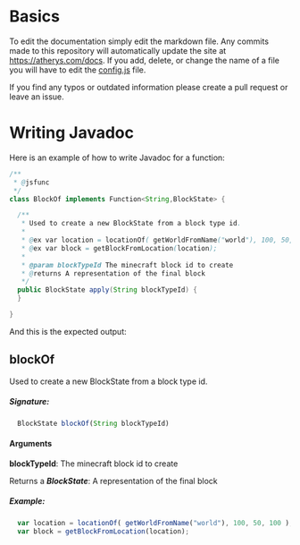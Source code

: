# Basics
To edit the documentation simply edit the markdown file. Any commits made to this repository will automatically update the site at https://atherys.com/docs. If you add, delete, or change the name of a file you will have to edit the [config.js](https://github.com/Atherys-Horizons/AtherysDocs/blob/master/docs/.vuepress/config.js) file. 

If you find any typos or outdated information please create a pull request or leave an issue.

# Writing Javadoc
Here is an example of how to write Javadoc for a function:
```java
/**
 * @jsfunc
 */
class BlockOf implements Function<String,BlockState> {

  /**
   * Used to create a new BlockState from a block type id.
   * 
   * @ex var location = locationOf( getWorldFromName("world"), 100, 50, 100 );
   * @ex var block = getBlockFromLocation(location);
   * 
   * @param blockTypeId The minecraft block id to create
   * @returns A representation of the final block
   */
  public BlockState apply(String blockTypeId) {
  }

}
```
And this is the expected output:

## blockOf

Used to create a new BlockState from a block type id.

##### Signature:

```js
  BlockState blockOf(String blockTypeId)
```

#### Arguments
**blockTypeId**: The minecraft block id to create

Returns a _**BlockState**_: A representation of the final block

##### Example:

```js
  var location = locationOf( getWorldFromName("world"), 100, 50, 100 );
  var block = getBlockFromLocation(location);
```
